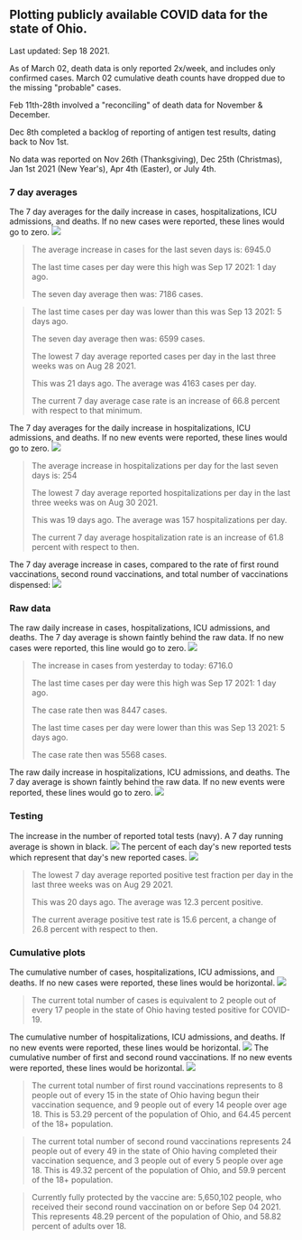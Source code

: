 ## Plotting publicly available COVID data for the state of Ohio. 

Last updated: Sep 18 2021. 

As of March 02, death data is only reported 2x/week, and includes only confirmed cases. March 02 cumulative death counts have dropped due to the missing "probable" cases.

Feb 11th-28th involved a "reconciling" of death data for November & December.

Dec 8th completed a backlog of reporting of antigen test results, dating back to Nov 1st.

No data was reported on Nov 26th (Thanksgiving), Dec 25th (Christmas), Jan 1st 2021 (New Year's), Apr 4th (Easter), or July 4th.
### 7 day averages
The 7 day averages for the daily increase in cases, hospitalizations, ICU admissions, and deaths. If no new cases were reported, these lines would go to zero.
![](7dayaverage_cases.png)

>The average increase in cases for the last seven days is: 6945.0
>
>The last time cases per day were this high was Sep 17 2021: 1 day ago.
>
>The seven day average then was: 7186 cases.

>
>The last time cases per day was lower than this was Sep 13 2021: 5 days ago.
>
>The seven day average then was: 6599 cases.
>
>The lowest 7 day average reported cases per day in the last three weeks was on Aug 28 2021.
>
>This was 21 days ago. The average was 4163 cases per day.
>
>The current 7 day average case rate is an increase of 66.8 percent with respect to that minimum.

The 7 day averages for the daily increase in hospitalizations, ICU admissions, and deaths. If no new events were reported, these lines would go to zero.
![](7dayaverage_hospital.png)

>The average increase in hospitalizations per day for the last seven days is: 254
>
>The lowest 7 day average reported hospitalizations per day in the last three weeks was on Aug 30 2021.
>
>This was 19 days ago. The average was 157 hospitalizations per day.
>
>The current 7 day average hospitalization rate is an increase of 61.8 percent with respect to then.

The 7 day average increase in cases, compared to the rate of first round vaccinations, second round vaccinations, and total number of vaccinations dispensed:
![](DailyVaccinationsCases.png)

### Raw data
The raw daily increase in cases, hospitalizations, ICU admissions, and deaths. The 7 day average is shown faintly behind the raw data. If no new cases were reported, this line would go to zero.
![](DailyCases.png)

>The increase in cases from yesterday to today: 6716.0 
>
>The last time cases per day were this high was Sep 17 2021: 1 day ago. 
>
>The case rate then was 8447 cases.
>
>The last time cases per day were lower than this was Sep 13 2021: 5 days ago. 
>
>The case rate then was 5568 cases.

The raw daily increase in hospitalizations, ICU admissions, and deaths. The 7 day average is shown faintly behind the raw data. If no new events were reported, these lines would go to zero.
![](DailyHospitalizations.png)

### Testing

The increase in the number of reported total tests (navy). A 7 day running average is shown in black.
![](DailyTests.png)
The percent of each day's new reported tests which represent that day's new reported cases.
![](percentpositive_tests.png)

>The lowest 7 day average reported positive test fraction per day in the last three weeks was on Aug 29 2021.
>
>This was 20 days ago. The average was 12.3 percent positive. 
>
>The current average positive test rate is 15.6 percent, a change of 26.8 percent with respect to then. 

### Cumulative plots
The cumulative number of cases, hospitalizations, ICU admissions, and deaths. If no new cases were reported, these lines would be horizontal.
![](Cases.png)

>The current total number of cases is equivalent to 2 people out of every 17 people in the state of Ohio having tested positive for COVID-19.

The cumulative number of hospitalizations, ICU admissions, and deaths. If no new events were reported, these lines would be horizontal.
![](Hospitalizations.png)
The cumulative number of first and second round vaccinations. If no new events were reported, these lines would be horizontal.
![](Vaccinations.png)

>The current total number of first round vaccinations represents to 8 people out of every 15 in the state of Ohio having begun their vaccination sequence, and 9 people out of every 14 people over age 18.
 >This is 53.29 percent of the population of Ohio, and 64.45 percent of the 18+ population.

>The current total number of second round vaccinations represents 24 people out of every 49 in the state of Ohio having completed their vaccination sequence, and 3 people out of every 5 people over age 18. 
>This is 49.32 percent of the population of Ohio, and 59.9 percent of the 18+ population.

>Currently fully protected by the vaccine are: 5,650,102 people, who received their second round vaccination on or before Sep 04 2021.
>This represents 48.29 percent of the population of Ohio, and 58.82 percent of adults over 18.

